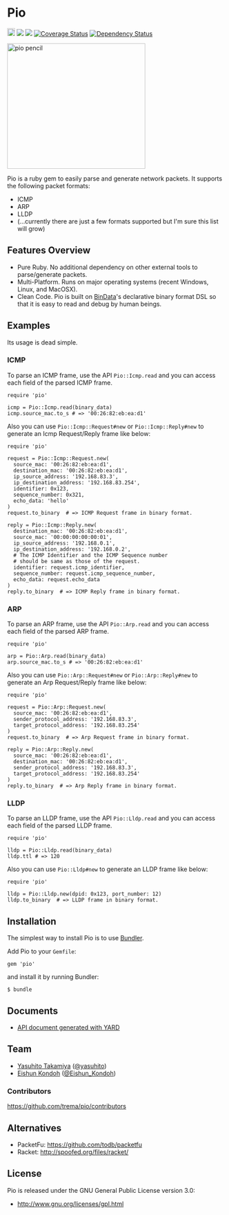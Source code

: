 # Pio

<a href="http://badge.fury.io/rb/pio"><img src="https://badge.fury.io/rb/pio@2x.png" alt="Gem Version" height="18"></a>
<a href="https://travis-ci.org/trema/pio"><img src="https://travis-ci.org/trema/pio.png?branch=develop" /></a>
<a href="https://codeclimate.com/github/trema/pio"><img src="https://codeclimate.com/github/trema/pio.png" /></a>
<a href='https://coveralls.io/r/trema/pio?branch=develop'><img src='https://coveralls.io/repos/trema/pio/badge.png?branch=develop' alt='Coverage Status' /></a>
<a href='https://gemnasium.com/trema/pio'><img src="https://gemnasium.com/trema/pio.png" alt="Dependency Status" /></a>

<a href="http://www.flickr.com/photos/mongogushi/4226014070/" title="pio pencil by mongo gushi, on Flickr"><img src="http://farm5.staticflickr.com/4022/4226014070_cdeb7c1e5d_n.jpg" width="320" height="290" alt="pio pencil"></a>

Pio is a ruby gem to easily parse and generate network packets. It
supports the following packet formats:

-   ICMP
-   ARP
-   LLDP
-   (&#x2026;currently there are just a few formats supported but I'm sure this list will grow)

## Features Overview

-   Pure Ruby. No additional dependency on other external tools to
    parse/generate packets.
-   Multi-Platform. Runs on major operating systems (recent Windows,
    Linux, and MacOSX).
-   Clean Code. Pio is built on [BinData](https://github.com/dmendel/bindata)'s declarative binary format DSL
    so that it is easy to read and debug by human beings.

## Examples

Its usage is dead simple.

### ICMP

To parse an ICMP frame, use the API `Pio::Icmp.read` and you can
access each field of the parsed ICMP frame.

    require 'pio'

    icmp = Pio::Icmp.read(binary_data)
    icmp.source_mac.to_s # => '00:26:82:eb:ea:d1'

Also you can use `Pio::Icmp::Request#new` or `Pio::Icmp::Reply#new` to
generate an Icmp Request/Reply frame like below:

    require 'pio'

    request = Pio::Icmp::Request.new(
      source_mac: '00:26:82:eb:ea:d1',
      destination_mac: '00:26:82:eb:ea:d1',
      ip_source_address: '192.168.83.3',
      ip_destination_address: '192.168.83.254',
      identifier: 0x123,
      sequence_number: 0x321,
      echo_data: 'hello'
    )
    request.to_binary  # => ICMP Request frame in binary format.

    reply = Pio::Icmp::Reply.new(
      destination_mac: '00:26:82:eb:ea:d1',
      source_mac: '00:00:00:00:00:01',
      ip_source_address: '192.168.0.1',
      ip_destination_address: '192.168.0.2',
      # The ICMP Identifier and the ICMP Sequence number
      # should be same as those of the request.
      identifier: request.icmp_identifier,
      sequence_number: request.icmp_sequence_number,
      echo_data: request.echo_data
    )
    reply.to_binary  # => ICMP Reply frame in binary format.

### ARP

To parse an ARP frame, use the API `Pio::Arp.read` and you can access
each field of the parsed ARP frame.

    require 'pio'

    arp = Pio::Arp.read(binary_data)
    arp.source_mac.to_s # => '00:26:82:eb:ea:d1'

Also you can use `Pio::Arp::Request#new` or `Pio::Arp::Reply#new` to
generate an Arp Request/Reply frame like below:

    require 'pio'

    request = Pio::Arp::Request.new(
      source_mac: '00:26:82:eb:ea:d1',
      sender_protocol_address: '192.168.83.3',
      target_protocol_address: '192.168.83.254'
    )
    request.to_binary  # => Arp Request frame in binary format.

    reply = Pio::Arp::Reply.new(
      source_mac: '00:26:82:eb:ea:d1',
      destination_mac: '00:26:82:eb:ea:d1',
      sender_protocol_address: '192.168.83.3',
      target_protocol_address: '192.168.83.254'
    )
    reply.to_binary  # => Arp Reply frame in binary format.

### LLDP

To parse an LLDP frame, use the API `Pio::Lldp.read` and you can
access each field of the parsed LLDP frame.

    require 'pio'

    lldp = Pio::Lldp.read(binary_data)
    lldp.ttl # => 120

Also you can use `Pio::Lldp#new` to generate an LLDP frame like below:

    require 'pio'

    lldp = Pio::Lldp.new(dpid: 0x123, port_number: 12)
    lldp.to_binary  # => LLDP frame in binary format.

## Installation

The simplest way to install Pio is to use [Bundler](http://gembundler.com/).

Add Pio to your `Gemfile`:

    gem 'pio'

and install it by running Bundler:

    $ bundle

## Documents

-   [API document generated with YARD](http://rubydoc.info/github/trema/pio/frames/file/README.md)

## Team

-   [Yasuhito Takamiya](https://github.com/yasuhito) ([@yasuhito](https://twitter.com/yasuhito))
-   [Eishun Kondoh](https://github.com/shun159) ([@Eishun\_Kondoh](https://twitter.com/Eishun_Kondoh))

### Contributors

<https://github.com/trema/pio/contributors>

## Alternatives

-   PacketFu: <https://github.com/todb/packetfu>
-   Racket: <http://spoofed.org/files/racket/>

## License

Pio is released under the GNU General Public License version 3.0:
-   <http://www.gnu.org/licenses/gpl.html>
